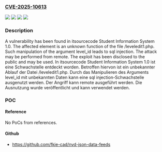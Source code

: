 ### [CVE-2025-10613](https://cve.mitre.org/cgi-bin/cvename.cgi?name=CVE-2025-10613)
![](https://img.shields.io/static/v1?label=Product&message=Student%20Information%20System&color=blue)
![](https://img.shields.io/static/v1?label=Version&message=1.0%20&color=brightgreen)
![](https://img.shields.io/static/v1?label=Vulnerability&message=Injection&color=brightgreen)
![](https://img.shields.io/static/v1?label=Vulnerability&message=SQL%20Injection&color=brightgreen)

### Description

A vulnerability has been found in itsourcecode Student Information System 1.0. The affected element is an unknown function of the file /leveledit1.php. Such manipulation of the argument level_id leads to sql injection. The attack may be performed from remote. The exploit has been disclosed to the public and may be used.
In itsourcecode Student Information System 1.0 ist eine Schwachstelle entdeckt worden. Betroffen hiervon ist ein unbekannter Ablauf der Datei /leveledit1.php. Durch das Manipulieren des Arguments level_id mit unbekannten Daten kann eine sql injection-Schwachstelle ausgenutzt werden. Der Angriff kann remote ausgeführt werden. Die Ausnutzung wurde veröffentlicht und kann verwendet werden.

### POC

#### Reference
No PoCs from references.

#### Github
- https://github.com/fkie-cad/nvd-json-data-feeds

